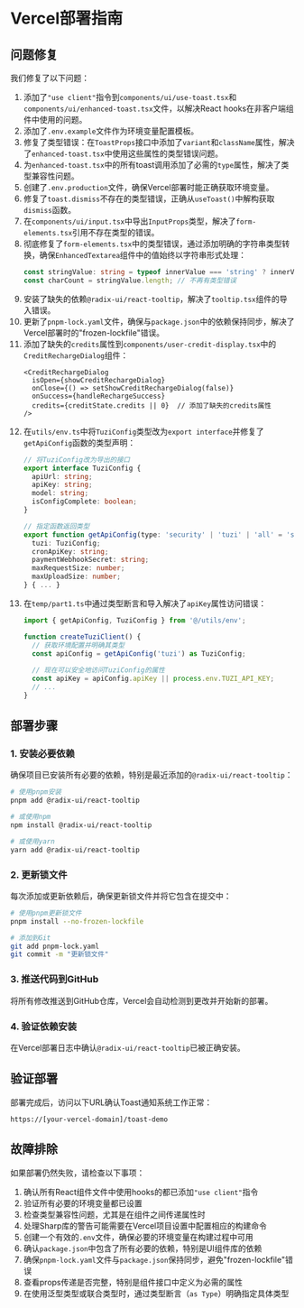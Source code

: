 # Vercel部署指南

## 问题修复

我们修复了以下问题：

1. 添加了`"use client"`指令到`components/ui/use-toast.tsx`和`components/ui/enhanced-toast.tsx`文件，以解决React hooks在非客户端组件中使用的问题。
2. 添加了`.env.example`文件作为环境变量配置模板。
3. 修复了类型错误：在`ToastProps`接口中添加了`variant`和`className`属性，解决了`enhanced-toast.tsx`中使用这些属性的类型错误问题。
4. 为`enhanced-toast.tsx`中的所有toast调用添加了必需的`type`属性，解决了类型兼容性问题。
5. 创建了`.env.production`文件，确保Vercel部署时能正确获取环境变量。
6. 修复了`toast.dismiss`不存在的类型错误，正确从`useToast()`中解构获取`dismiss`函数。
7. 在`components/ui/input.tsx`中导出`InputProps`类型，解决了`form-elements.tsx`引用不存在类型的错误。
8. 彻底修复了`form-elements.tsx`中的类型错误，通过添加明确的字符串类型转换，确保`EnhancedTextarea`组件中的值始终以字符串形式处理：
   ```typescript
   const stringValue: string = typeof innerValue === 'string' ? innerValue : String(innerValue || '');
   const charCount = stringValue.length; // 不再有类型错误
   ```
9. 安装了缺失的依赖`@radix-ui/react-tooltip`，解决了`tooltip.tsx`组件的导入错误。
10. 更新了`pnpm-lock.yaml`文件，确保与`package.json`中的依赖保持同步，解决了Vercel部署时的"frozen-lockfile"错误。
11. 添加了缺失的`credits`属性到`components/user-credit-display.tsx`中的`CreditRechargeDialog`组件：
    ```tsx
    <CreditRechargeDialog
      isOpen={showCreditRechargeDialog}
      onClose={() => setShowCreditRechargeDialog(false)}
      onSuccess={handleRechargeSuccess}
      credits={creditState.credits || 0}  // 添加了缺失的credits属性
    />
    ```
12. 在`utils/env.ts`中将`TuziConfig`类型改为`export interface`并修复了`getApiConfig`函数的类型声明：
    ```typescript
    // 将TuziConfig改为导出的接口
    export interface TuziConfig {
      apiUrl: string;
      apiKey: string;
      model: string;
      isConfigComplete: boolean;
    }
    
    // 指定函数返回类型
    export function getApiConfig(type: 'security' | 'tuzi' | 'all' = 'security'): SecurityConfig | TuziConfig | {
      tuzi: TuziConfig;
      cronApiKey: string;
      paymentWebhookSecret: string;
      maxRequestSize: number;
      maxUploadSize: number;
    } { ... }
    ```
13. 在`temp/part1.ts`中通过类型断言和导入解决了`apiKey`属性访问错误：
    ```typescript
    import { getApiConfig, TuziConfig } from '@/utils/env';
    
    function createTuziClient() {
      // 获取环境配置并明确其类型
      const apiConfig = getApiConfig('tuzi') as TuziConfig;
      
      // 现在可以安全地访问TuziConfig的属性
      const apiKey = apiConfig.apiKey || process.env.TUZI_API_KEY;
      // ...
    }
    ```

## 部署步骤

### 1. 安装必要依赖

确保项目已安装所有必要的依赖，特别是最近添加的`@radix-ui/react-tooltip`：

```bash
# 使用pnpm安装
pnpm add @radix-ui/react-tooltip

# 或使用npm
npm install @radix-ui/react-tooltip

# 或使用yarn
yarn add @radix-ui/react-tooltip
```

### 2. 更新锁文件

每次添加或更新依赖后，确保更新锁文件并将它包含在提交中：

```bash
# 使用pnpm更新锁文件
pnpm install --no-frozen-lockfile

# 添加到Git
git add pnpm-lock.yaml
git commit -m "更新锁文件"
```

### 3. 推送代码到GitHub

将所有修改推送到GitHub仓库，Vercel会自动检测到更改并开始新的部署。

### 4. 验证依赖安装

在Vercel部署日志中确认`@radix-ui/react-tooltip`已被正确安装。

## 验证部署

部署完成后，访问以下URL确认Toast通知系统工作正常：

```
https://[your-vercel-domain]/toast-demo
```

## 故障排除

如果部署仍然失败，请检查以下事项：

1. 确认所有React组件文件中使用hooks的都已添加`"use client"`指令
2. 验证所有必要的环境变量都已设置
3. 检查类型兼容性问题，尤其是在组件之间传递属性时
4. 处理Sharp库的警告可能需要在Vercel项目设置中配置相应的构建命令
5. 创建一个有效的`.env`文件，确保必要的环境变量在构建过程中可用
6. 确认`package.json`中包含了所有必要的依赖，特别是UI组件库的依赖 
7. 确保`pnpm-lock.yaml`文件与`package.json`保持同步，避免"frozen-lockfile"错误 
8. 查看props传递是否完整，特别是组件接口中定义为必需的属性
9. 在使用泛型类型或联合类型时，通过类型断言（`as Type`）明确指定具体类型 